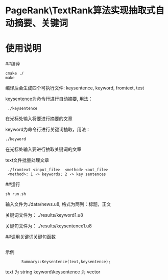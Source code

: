 # PageRank\TextRank算法实现抽取式自动摘要、关键词
# 使用说明

##编译
```
cmake ./
make
```
编译后会生成四个可执行文件: keysentence, keyword, fromtext, test

keysentence为命令行进行自动摘要, 用法：
```
 ./keysentence
```
在光标处输入将要进行摘要的文章

keyword为命令行进行关键词抽取，用法：
```
./keyword
```
在光标处输入要进行抽取关键词的文章

text文件批量处理文章
```
 ./fromtext <input_file>  <method> <out_file>
 <method>: 1 -> keywords; 2 -> key sentences

```

##运行
```
sh run.sh
```
输入文件为./data/news.u8, 格式为两列：标题，正文

关键词文件为： ./results/keyword1.u8

关键句文件为： ./results/keysentence1.u8

##调用关键词关键句函数
```#include"summary.cpp"
```
示例
```    Summary::Keyword(text,keyword);
       Summary::Keysentence(text,keysentence);
```
text 为 string 
keyword\keysentence 为 vector <string>


